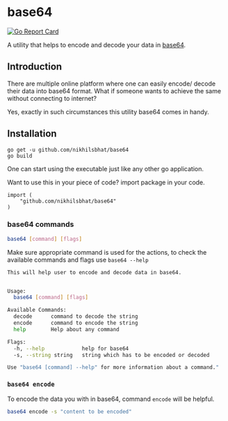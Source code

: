 # base64


[![Go Report Card](https://goreportcard.com/badge/github.com/nikhilsbhat/base64)](https://goreportcard.com/report/github.com/nikhilsbhat/base64)

A utility that helps to encode and decode your data in [base64](https://en.wikipedia.org/wiki/Base64).

## Introduction

There are multiple online platform where one can easily encode/ decode their data into base64 format.
What if someone wants to achieve the same without connecting to internet?

Yes, exactly in such circumstances this utility base64 comes in handy.

## Installation

```golang
go get -u github.com/nikhilsbhat/base64
go build
```
One can start using the executable just like any other go application.

Want to use this in your piece of code? import package in your code.
```golang
import (
    "github.com/nikhilsbhat/base64"
)
```

### base64 commands

```bash
base64 [command] [flags]
```
Make sure appropriate command is used for the actions, to check the available commands and flags use `base64 --help`

```bash
This will help user to encode and decode data in base64.


Usage:
  base64 [command] [flags]

Available Commands:
  decode      command to decode the string
  encode      command to encode the string
  help        Help about any command

Flags:
  -h, --help            help for base64
  -s, --string string   string which has to be encoded or decoded

Use "base64 [command] --help" for more information about a command."
```

### `base64 encode`

To encode the data you with in base64, command `encode` will be helpful.

```bash
base64 encode -s "content to be encoded"
```
